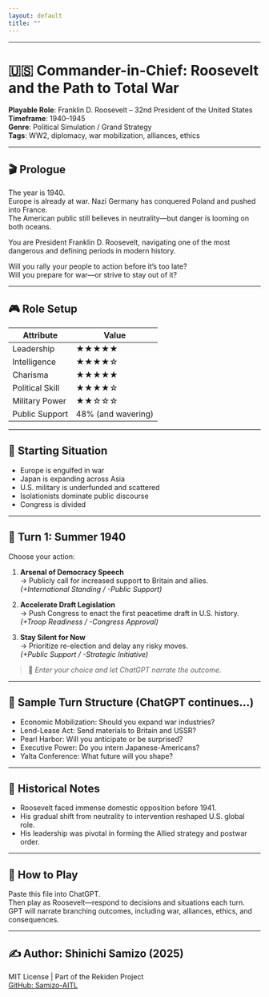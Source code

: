```yaml
---
layout: default
title: ""
---
```

    
---

# 🇺🇸 Commander-in-Chief: Roosevelt and the Path to Total War

**Playable Role**: Franklin D. Roosevelt – 32nd President of the United States  
**Timeframe**: 1940–1945  
**Genre**: Political Simulation / Grand Strategy  
**Tags**: WW2, diplomacy, war mobilization, alliances, ethics

---

## 🎬 Prologue

The year is 1940.  
Europe is already at war. Nazi Germany has conquered Poland and pushed into France.  
The American public still believes in neutrality—but danger is looming on both oceans.

You are President Franklin D. Roosevelt, navigating one of the most dangerous and defining periods in modern history.

Will you rally your people to action before it’s too late?  
Will you prepare for war—or strive to stay out of it?

---

## 🎮 Role Setup

| Attribute       | Value |
|----------------|-------|
| Leadership      | ★★★★★ |
| Intelligence    | ★★★★☆ |
| Charisma        | ★★★★★ |
| Political Skill | ★★★★☆ |
| Military Power  | ★★☆☆☆ |
| Public Support  | 48% (and wavering) |

---

## 📍 Starting Situation

- Europe is engulfed in war
- Japan is expanding across Asia
- U.S. military is underfunded and scattered
- Isolationists dominate public discourse
- Congress is divided

---

## 🔁 Turn 1: Summer 1940

Choose your action:

1. **Arsenal of Democracy Speech**  
   → Publicly call for increased support to Britain and allies.  
   *(+International Standing / -Public Support)*

2. **Accelerate Draft Legislation**  
   → Push Congress to enact the first peacetime draft in U.S. history.  
   *(+Troop Readiness / -Congress Approval)*

3. **Stay Silent for Now**  
   → Prioritize re-election and delay any risky moves.  
   *(+Public Support / -Strategic Initiative)*

> 💬 _Enter your choice and let ChatGPT narrate the outcome._

---

## 🔄 Sample Turn Structure (ChatGPT continues…)

- Economic Mobilization: Should you expand war industries?
- Lend-Lease Act: Send materials to Britain and USSR?
- Pearl Harbor: Will you anticipate or be surprised?
- Executive Power: Do you intern Japanese-Americans?
- Yalta Conference: What future will you shape?

---

## 🧠 Historical Notes

- Roosevelt faced immense domestic opposition before 1941.
- His gradual shift from neutrality to intervention reshaped U.S. global role.
- His leadership was pivotal in forming the Allied strategy and postwar order.

---

## 📘 How to Play

Paste this file into ChatGPT.  
Then play as Roosevelt—respond to decisions and situations each turn.  
GPT will narrate branching outcomes, including war, alliances, ethics, and consequences.

---

## ✍️ Author: Shinichi Samizo (2025)  
MIT License | Part of the Rekiden Project  
[GitHub: Samizo-AITL](https://github.com/Samizo-AITL)

